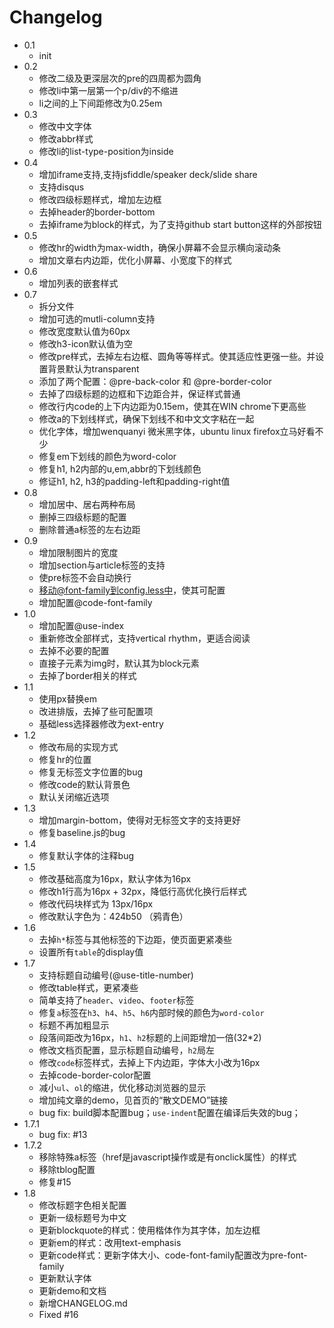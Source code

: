 Changelog
==========

* 0.1
    * init
* 0.2
    * 修改二级及更深层次的pre的四周都为圆角
    * 修改li中第一层第一个p/div的不缩进
    * li之间的上下间距修改为0.25em
* 0.3
    * 修改中文字体
    * 修改abbr样式
    * 修改li的list-type-position为inside
* 0.4
    * 增加iframe支持,支持jsfiddle/speaker deck/slide share
    * 支持disqus
    * 修改四级标题样式，增加左边框
    * 去掉header的border-bottom
    * 去掉iframe为block的样式，为了支持github start button这样的外部按钮
* 0.5
    * 修改hr的width为max-width，确保小屏幕不会显示横向滚动条
    * 增加文章右内边距，优化小屏幕、小宽度下的样式
* 0.6
    * 增加列表的嵌套样式
* 0.7
    * 拆分文件
    * 增加可选的mutli-column支持
    * 修改宽度默认值为60px
    * 修改h3-icon默认值为空
    * 修改pre样式，去掉左右边框、圆角等等样式。使其适应性更强一些。并设置背景默认为transparent
    * 添加了两个配置：@pre-back-color 和 @pre-border-color
    * 去掉了四级标题的边框和下边距合并，保证样式普通
    * 修改行内code的上下内边距为0.15em，使其在WIN chrome下更高些
    * 修改a的下划线样式，确保下划线不和中文文字粘在一起
    * 优化字体，增加wenquanyi 微米黑字体，ubuntu linux firefox立马好看不少
    * 修复em下划线的颜色为word-color
    * 修复h1, h2内部的u,em,abbr的下划线颜色
    * 修证h1, h2, h3的padding-left和padding-right值
* 0.8
    * 增加居中、居右两种布局
    * 删掉三四级标题的配置
    * 删除普通a标签的左右边距
* 0.9
    * 增加限制图片的宽度
    * 增加section与article标签的支持
    * 使pre标签不会自动换行
    * 移动@font-family到config.less中，使其可配置
    * 增加配置@code-font-family
* 1.0
    * 增加配置@use-index
    * 重新修改全部样式，支持vertical rhythm，更适合阅读
    * 去掉不必要的配置
    * 直接子元素为img时，默认其为block元素
    * 去掉了border相关的样式
* 1.1
    * 使用px替换em
    * 改进排版，去掉了些可配置项
    * 基础less选择器修改为ext-entry
* 1.2
    * 修改布局的实现方式
    * 修复hr的位置
    * 修复无标签文字位置的bug
    * 修改code的默认背景色
    * 默认关闭缩近选项
* 1.3
    * 增加margin-bottom，使得对无标签文字的支持更好
    * 修复baseline.js的bug
* 1.4
    * 修复默认字体的注释bug
* 1.5
    * 修改基础高度为16px，默认字体为16px
    * 修改h1行高为16px + 32px，降低行高优化换行后样式
    * 修改代码块样式为 13px/16px
    * 修改默认字色为：424b50 （鸦青色）
* 1.6
    * 去掉`h*`标签与其他标签的下边距，使页面更紧凑些
    * 设置所有`table`的display值
* 1.7
    * 支持标题自动编号(@use-title-number)
    * 修改table样式，更紧凑些
    * 简单支持了`header`、`video`、`footer`标签
    * 修复`a`标签在`h3`、`h4`、`h5`、`h6`内部时候的颜色为`word-color`
    * 标题不再加粗显示
    * 段落间距改为16px，`h1`、`h2`标题的上间距增加一倍(32*2)
    * 修改文档页配置，显示标题自动编号，`h2`局左
    * 修改`code`标签样式，去掉上下内边距，字体大小改为16px
    * 去掉code-border-color配置
    * 减小`ul`、`ol`的缩进，优化移动浏览器的显示
    * 增加纯文章的demo，见首页的“散文DEMO”链接
    * bug fix: build脚本配置bug；`use-indent`配置在编译后失效的bug；
* 1.7.1
    * bug fix: #13
* 1.7.2
    * 移除特殊a标签（href是javascript操作或是有onclick属性）的样式
    * 移除tblog配置
    * 修复#15
* 1.8
    * 修改标题字色相关配置
    * 更新一级标题号为中文
    * 更新blockquote的样式：使用楷体作为其字体，加左边框
    * 更新em的样式：改用text-emphasis
    * 更新code样式：更新字体大小、code-font-family配置改为pre-font-family
    * 更新默认字体
    * 更新demo和文档
    * 新增CHANGELOG.md
    * Fixed #16
